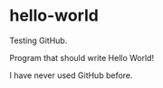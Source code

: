 # hello-world
Testing GitHub.

Program that should write Hello World!

I have never used GitHub before.

